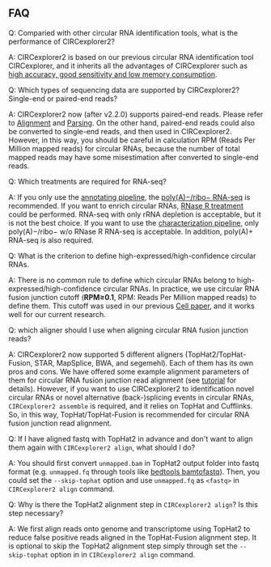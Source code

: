 ## FAQ

Q: Comparied with other circular RNA identification tools, what is the performance of CIRCexplorer2?

A: CIRCexplorer2 is based on our previous circular RNA identification tool CIRCexplorer, and it inherits all the advantages of CIRCexplorer such as [high accuracy, good sensitivity and low memory consumption](http://nar.oxfordjournals.org/content/44/6/e58.abstract).

Q: Which types of sequencing data are supported by CIRCexplorer2? Single-end or paired-end reads?

A: CIRCexplorer2 now (after v2.2.0) supports paired-end reads. Please refer to [Alignment](../tutorial/alignment.md) and [Parsing](../tutorial/parsing.md). On the other hand, paired-end reads could also be converted to single-end reads, and then used in CIRCexplorer2. However, in this way, you should be careful in calculation RPM (Reads Per Million mapped reads) for circular RNAs, because the number of total mapped reads may have some misestimation after converted to single-end reads.

Q: Which treatments are required for RNA-seq?

A: If you only use the [annotating pipeline](../tutorial/pipeline.md), the [poly(A)−/ribo− RNA-seq](http://genomebiology.com/2011/12/2/R16) is recommended. If you want to enrich circular RNAs, [RNase R treatment](http://www.sciencedirect.com/science/article/pii/S109727651300590X) could be performed. RNA-seq with only rRNA depletion is acceptable, but it is not the best choice. If you want to use the [characterization pipeline](../tutorial/pipeline.md), only poly(A)−/ribo− w/o RNase R RNA-seq is acceptable. In addition, poly(A)+ RNA-seq is also required.

Q: What is the criterion to define high-expressed/high-confidence circular RNAs.

A: There is no common rule to define which circular RNAs belong to high-expressed/high-confidence circular RNAs. In practice, we use circular RNA fusion junction cutoff (**RPM≥0.1**, RPM: Reads Per Million mapped reads) to define them. This cutoff was used in our previous [Cell paper](http://www.sciencedirect.com/science/article/pii/S0092867414011118), and it works well for our current research.

Q: which aligner should I use when aligning circular RNA fusion junction reads?

A: CIRCexplorer2 now supported 5 different aligners (TopHat2/TopHat-Fusion, STAR, MapSplice, BWA, and segemehl). Each of them has its own pros and cons. We have offered some example alignment parameters of them for circular RNA fusion junction read alignment (see [tutorial](../tutorial/alignment.md) for details). However, if you want to use CIRCexplorer2 to identification novel circular RNAs or novel alternative (back-)splicing events in circular RNAs, `CIRCexplorer2 assemble` is required, and it relies on TopHat and Cufflinks. So, in this way, TopHat/TopHat-Fusion is recommended for circular RNA fusion junction read alignment.

Q: If I have aligned fastq with TopHat2 in advance and don't want to align them again with `CIRCexplorer2 align`, what should I do?

A: You should first convert `unmapped.bam` in TopHat2 output folder into fastq format (e.g. `unmapped.fq` through tools like [bedtools bamtofastq](http://bedtools.readthedocs.io/en/latest/content/tools/bamtobed.html)). Then, you could set the `--skip-tophat` option and use `unmapped.fq` as `<fastq>` in `CIRCexplorer2 align` command.

Q: Why is there the TopHat2 alignment step in `CIRCexplorer2 align`? Is this step necessary?

A: We first align reads onto genome and transcriptome using TopHat2 to reduce false positive reads aligned in the TopHat-Fusion alignment step. It is optional to skip the TopHat2 alignment step simply through set the `--skip-tophat` option in in `CIRCexplorer2 align` command.
